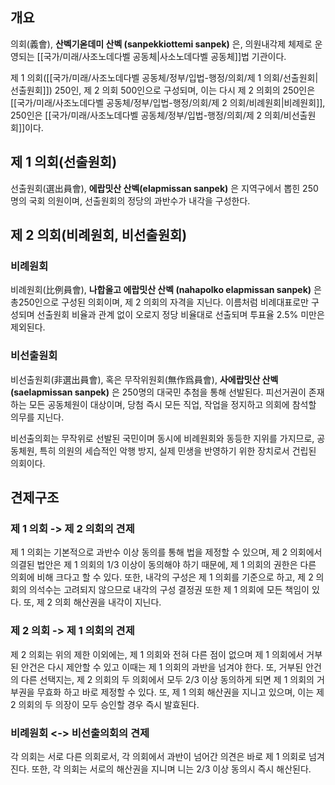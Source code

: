 ## 개요
의회(義會), **산벡기옫데미 산벡 (sanpekkiottemi sanpek)** 은, 의원내각제 체제로 운영되는 [[국가/미래/사조노데다벨 공동체|사소노데다벨 공동체]]법 기관이다.

제 1 의회([[국가/미래/사조노데다벨 공동체/정부/입법-행정/의회/제 1 의회/선출원회|선출원회]]) 250인, 제 2 의회 500인으로 구성되며, 이는 다시 제 2 의회의 250인은 [[국가/미래/사조노데다벨 공동체/정부/입법-행정/의회/제 2 의회/비례원회|비례원회]], 250인은 [[국가/미래/사조노데다벨 공동체/정부/입법-행정/의회/제 2 의회/비선출원회]]이다.

## 제 1 의회(선출원회)
선출원회(選出員會), **에랍밋산 산벡(elapmissan sanpek)** 은 지역구에서 뽑힌 250명의 국회 의원이며, 선출원회의 정당의 과반수가 내각을 구성한다.

## 제 2 의회(비례원회, 비선출원회)
### 비례원회
비례원회(比例員會), **나합올고 에랍밋산 산벡 (nahapolko elapmissan sanpek)** 은 총250인으로 구성된 의회이며, 제 2 의회의 자격을 지닌다. 이름처럼 비례대표로만 구성되며 선출원회 비율과 관계 없이 오로지 정당 비율대로 선출되며 투표율 2.5% 미만은 제외된다.

### 비선출원회
비선출원회(非選出員會), 혹은 무작위원회(無作爲員會), **사에랍밋산 산벡(saelapmissan sanpek)** 은 250명의 대국민 추첨을 통해 선발된다. 피선거권이 존재하는 모든 공동체원이 대상이며, 당첨 즉시 모든 직업, 작업을 정지하고 의회에 참석할 의무를 지닌다.

비선출의회는 무작위로 선발된 국민이며 동시에 비례원회와 동등한 지위를 가지므로, 공동체원, 특히 의원의 세습적인 악행 방지, 실제 민생을 반영하기 위한 장치로서 건립된 의회이다.

## 견제구조
### 제 1 의회 -> 제 2 의회의 견제
제 1 의회는 기본적으로 과반수 이상 동의를 통해 법을 제정할 수 있으며, 제 2 의회에서 의결된 법안은 제 1 의회의 1/3 이상이 동의해야 하기 때문에, 제 1 의회의 권한은 다른 의회에 비해 크다고 할 수 있다. 또한, 내각의 구성은 제 1 의회를 기준으로 하고, 제 2 의회의 의석수는 고려되지 않으므로 내각의 구성 결정권 또한 제 1 의회에 모든 책임이 있다. 또, 제 2 의회 해산권을 내각이 지닌다.

### 제 2 의회 -> 제 1 의회의 견제
제 2 의회는 위의 제한 이외에는, 제 1 의회와 전혀 다른 점이 없으며 제 1 의회에서 거부된 안건은 다시 제안할 수 있고 이때는 제 1 의회의 과반을 넘겨야 한다. 또, 거부된 안건의 다른 선택지는, 제 2 의회의 두 의회에서 모두 2/3 이상 동의하게 되면 제 1 의회의 거부권을 무효화 하고 바로 제정할 수 있다. 또, 제 1 의회 해산권을 지니고 있으며, 이는 제 2 의회의 두 의장이 모두 승인할 경우 즉시 발효된다.

### 비례원회 <-> 비선출의회의 견제
각 의회는 서로 다른 의회로서, 각 의회에서 과반이 넘어간 의견은 바로 제 1 의회로 넘겨진다. 또한, 각 의회는 서로의 해산권을 지니며 니는 2/3 이상 동의시 즉시 해산된다.